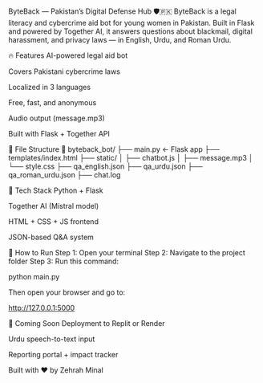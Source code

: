 ByteBack — Pakistan’s Digital Defense Hub 🛡️🇵🇰
ByteBack is a legal literacy and cybercrime aid bot for young women in Pakistan. Built in Flask and powered by Together AI, it answers questions about blackmail, digital harassment, and privacy laws — in English, Urdu, and Roman Urdu.

🔥 Features
AI-powered legal aid bot

Covers Pakistani cybercrime laws

Localized in 3 languages

Free, fast, and anonymous

Audio output (message.mp3)

Built with Flask + Together API

📁 File Structure
📁 byteback_bot/
├── main.py ← Flask app
├── templates/index.html
├── static/
│ ├── chatbot.js
│ ├── message.mp3
│ └── style.css
├── qa_english.json
├── qa_urdu.json
├── qa_roman_urdu.json
├── chat.log

🧠 Tech Stack
Python + Flask

Together AI (Mistral model)

HTML + CSS + JS frontend

JSON-based Q&A system

🚀 How to Run
Step 1: Open your terminal
Step 2: Navigate to the project folder
Step 3: Run this command:

python main.py

Then open your browser and go to:

http://127.0.0.1:5000

📢 Coming Soon
Deployment to Replit or Render

Urdu speech-to-text input

Reporting portal + impact tracker

Built with ❤️ by Zehrah Minal
